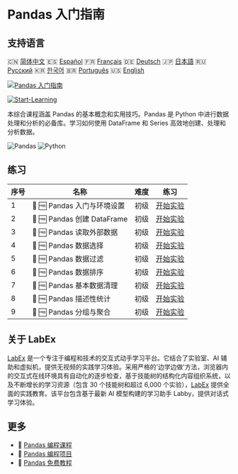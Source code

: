 # Pandas 入门指南

## 支持语言

🇨🇳 [简体中文](README_zh.md) 🇪🇸 [Español](README_es.md) 🇫🇷 [Français](README_fr.md) 🇩🇪 [Deutsch](README_de.md) 🇯🇵 [日本語](README_ja.md) 🇷🇺 [Русский](README_ru.md) 🇰🇷 [한국어](README_ko.md) 🇧🇷 [Português](README_pt.md) 🇺🇸 [English](README.md) 

[![Pandas 入门指南](https://cover-creator.labex.io/pandas-for-beginners.png?lang=zh)](https://labex.io/zh/courses/pandas-for-beginners)

[![Start-Learning](https://img.shields.io/badge/Start-Learning-whitesmoke?style=for-the-badge)](https://labex.io/zh/courses/pandas-for-beginners)

本综合课程涵盖 Pandas 的基本概念和实用技巧。Pandas 是 Python 中进行数据处理和分析的必备库。学习如何使用 DataFrame 和 Series 高效地创建、处理和分析数据。

![Pandas](https://img.shields.io/badge/Pandas-whitesmoke?style=for-the-badge&logo=pandas)
![Python](https://img.shields.io/badge/Python-whitesmoke?style=for-the-badge&logo=python)


## 练习

|   序号 | 名称                        | 难度   | 练习                                                                                                                                      |
|--------|-----------------------------|--------|-------------------------------------------------------------------------------------------------------------------------------------------|
|      1 | 🧩 🆓 Pandas 入门与环境设置 | 初级   | <a target='_blank' href='https://labex.io/zh/labs/pandas-pandas-introduction-and-setup-596395?course=pandas-for-beginners'>开始实验</a>   |
|      2 | 🧩 🆓 Pandas 创建 DataFrame | 初级   | <a target='_blank' href='https://labex.io/zh/labs/pandas-pandas-creating-dataframes-596391?course=pandas-for-beginners'>开始实验</a>      |
|      3 | 🧩 🆓 Pandas 读取外部数据   | 初级   | <a target='_blank' href='https://labex.io/zh/labs/pandas-pandas-reading-external-data-596396?course=pandas-for-beginners'>开始实验</a>    |
|      4 | 🧩 🆓 Pandas 数据选择       | 初级   | <a target='_blank' href='https://labex.io/zh/labs/pandas-pandas-selecting-data-596397?course=pandas-for-beginners'>开始实验</a>           |
|      5 | 🧩 🆓 Pandas 数据过滤       | 初级   | <a target='_blank' href='https://labex.io/zh/labs/pandas-pandas-filtering-data-596393?course=pandas-for-beginners'>开始实验</a>           |
|      6 | 🧩 🆓 Pandas 数据排序       | 初级   | <a target='_blank' href='https://labex.io/zh/labs/pandas-pandas-sorting-data-596398?course=pandas-for-beginners'>开始实验</a>             |
|      7 | 🧩 🆓 Pandas 基本数据清理   | 初级   | <a target='_blank' href='https://labex.io/zh/labs/pandas-pandas-basic-data-cleaning-596390?course=pandas-for-beginners'>开始实验</a>      |
|      8 | 🧩 🆓 Pandas 描述性统计     | 初级   | <a target='_blank' href='https://labex.io/zh/labs/pandas-pandas-descriptive-statistics-596392?course=pandas-for-beginners'>开始实验</a>   |
|      9 | 🧩 🆓 Pandas 分组与聚合     | 初级   | <a target='_blank' href='https://labex.io/zh/labs/pandas-pandas-grouping-and-aggregating-596394?course=pandas-for-beginners'>开始实验</a> |

## 关于 LabEx

[LabEx](https://labex.io) 是一个专注于编程和技术的交互式动手学习平台。它结合了实验室、AI 辅助和虚拟机，提供无视频的实践学习体验。采用严格的'边学边做'方法，浏览器内的交互式在线环境具有自动化的逐步检查，基于技能树的结构化内容组织系统，以及不断增长的学习资源（包含 30 个技能树和超过 6,000 个实验），[LabEx](https://labex.io) 提供全面的实践教育。该平台包含基于最新 AI 模型构建的学习助手 Labby，提供对话式学习体验。

## 更多

- 🔗 [Pandas 编程课程](https://github.com/labex-labs/awesome-programming-courses)
- 🔗 [Pandas 编程项目](https://github.com/labex-labs/awesome-programming-projects)
- 🔗 [Pandas 免费教程](https://github.com/labex-labs/pandas-free-tutorials)

